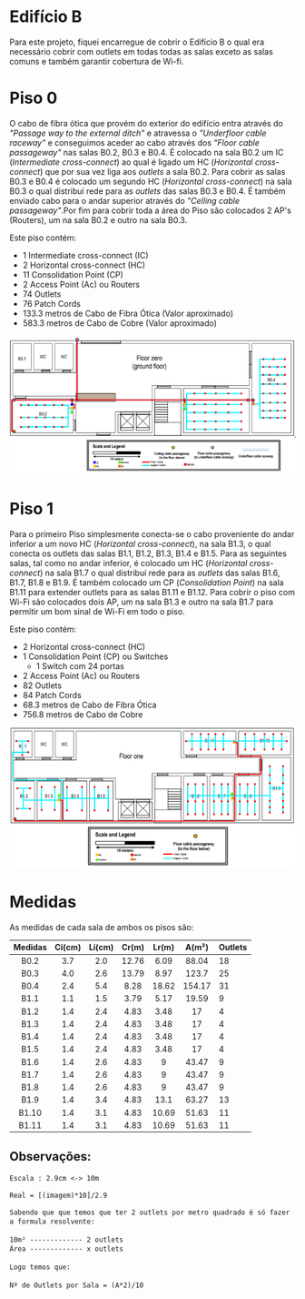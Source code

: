 # Edifício B

Para este projeto, fiquei encarregue de cobrir o Edifício B o qual era necessário cobrir com outlets em todas todas as salas exceto as salas comuns e também garantir cobertura de Wi-fi. 

# Piso 0

O cabo de fibra ótica que provém do exterior do edifício entra através do *"Passage way to the external ditch"* e atravessa o *"Underfloor cable raceway"* e conseguimos aceder ao cabo através dos *"Floor cable passageway"* nas salas B0.2, B0.3 e B0.4. É colocado na sala B0.2 um IC (*Intermediate cross-connect*) ao qual é ligado um HC (*Horizontal cross-connect*) que por sua vez liga aos *outlets* a sala B0.2. Para cobrir as salas B0.3 e B0.4 é colocado um segundo HC (*Horizontal cross-connect*) na sala B0.3 o qual distribuí rede para as *outlets* das salas B0.3 e B0.4. É também enviado cabo para o andar superior através do *"Celling cable passageway"*.Por fim para cobrir toda a área do Piso são colocados 2 AP's (Routers), um na sala B0.2 e outro na sala B0.3.

Este piso contém:

- 1 Intermediate cross-connect (IC)
- 2 Horizontal cross-connect (HC)
- 11 Consolidation Point (CP)
- 2 Access Point (Ac) ou Routers
- 74 Outlets
- 76 Patch Cords
- 133.3 metros de Cabo de Fibra Ótica (Valor aproximado)
- 583.3 metros de Cabo de Cobre (Valor aproximado)

![Piso 0](B_Floor0.png)




# Piso 1

Para o primeiro Piso simplesmente conecta-se o cabo proveniente do andar inferior a um novo HC (*Horizontal cross-connect*), na sala B1.3, o qual conecta os outlets das salas B1.1, B1.2, B1.3, B1.4 e B1.5. Para as seguintes salas, tal como  no andar inferior, é colocado um HC (*Horizontal cross-connect*) na sala B1.7 o qual distribuí rede para as *outlets* das salas B1.6, B1.7, B1.8 e B1.9. É também colocado um CP (*Consolidation Point*) na sala B1.11 para extender outlets para as salas B1.11 e B1.12. Para cobrir o piso com Wi-Fi são colocados dois AP, um na sala B1.3 e outro na sala B1.7 para permitir um bom sinal de Wi-Fi em todo o piso.

Este piso contém:

- 2 Horizontal cross-connect (HC)
- 1 Consolidation Point (CP) ou Switches
  - 1 Switch com 24 portas
- 2 Access Point (Ac) ou Routers
- 82 Outlets
- 84 Patch Cords
- 68.3 metros de Cabo de Fibra Ótica
- 756.8 metros de Cabo de Cobre

![Piso 1](B_Floor1.png)



# Medidas

As medidas de cada sala de ambos os pisos são:

| Medidas | Ci(cm) | Li(cm) | Cr(m) | Lr(m) |          A(m²)           | Outlets |
| :-----: | :----: | :----: | :---: | :---: | :----------------------: | :------ |
|  B0.2   |  3.7   |  2.0   | 12.76 | 6.09  |          88.04           | 18      |
|  B0.3   |  4.0   |  2.6   | 13.79 | 8.97  |          123.7           | 25      |
|  B0.4   |  2.4   |  5.4   | 8.28  | 18.62 |          154.17          | 31      |
|  B1.1   |  1.1   |  1.5   | 3.79  | 5.17  |          19.59           | 9       |
|  B1.2   |  1.4   |  2.4   | 4.83  | 3.48  |            17            | 4       |
|  B1.3   |  1.4   |  2.4   | 4.83  | 3.48  |            17            | 4       |
|  B1.4   |  1.4   |  2.4   | 4.83  | 3.48  |            17            | 4       |
|  B1.5   |  1.4   |  2.4   | 4.83  | 3.48  |            17            | 4       |
|  B1.6   |  1.4   |  2.6   | 4.83  |   9   |          43.47           | 9       |
|  B1.7   |  1.4   |  2.6   | 4.83  |   9   |          43.47           | 9       |
|  B1.8   |  1.4   |  2.6   | 4.83  |   9   |          43.47           | 9       |
|  B1.9   |  1.4   |  3.4   | 4.83  | 13.1  |          63.27           | 13      |
|  B1.10  |  1.4   |  3.1   | 4.83  | 10.69 |          51.63           | 11      |
|  B1.11  |  1.4   |  3.1   | 4.83  | 10.69 |          51.63           | 11      |



## Observações:

```
Escala : 2.9cm <-> 10m
```

```
Real = [(imagem)*10]/2.9
```

```
Sabendo que que temos que ter 2 outlets por metro quadrado é só fazer a formula resolvente:

10m² ------------- 2 outlets
Área ------------- x outlets

Logo temos que: 

Nº de Outlets por Sala = (A*2)/10

